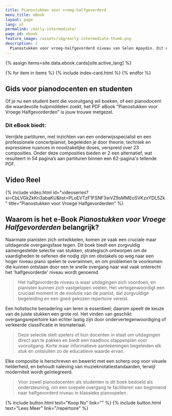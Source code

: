 ```yaml
---
title: Pianostukken voor vroeg-halfgevorderd
menu_title: eBook
layout: page
lang: nl
permalink: /early-intermediate/
page_id: ebook
feature_image: /assets/img/early-intermediate-thumb.png
description: |
  Pianostukken voor vroeg-halfgevorderd niveau van Selen Apaydin. Dit eBook biedt 23 zorgvuldig gekozen composities, perfect voor de overgang van beginner naar halfgevorderd. Elk stuk bevat verrijkte partituren en nuttige aantekeningen. Transformeer je klassieke piano-educatie! 📖 #SelenApaydin #VroegeHalfgevorderden
---
```


{% assign items=site.data.ebook.cards[site.active_lang] %}
<section id="wide-div">
  <section class="hero" id="blog">
    {% for item in items %}
        {% include index-card.html %}
    {% endfor %}
  </section>
</section>

## Gids voor pianodocenten en studenten

Of je nu een student bent die vooruitgang wil boeken, of een pianodocent die waardevolle hulpmiddelen zoekt, het PDF eBook "Pianostukken voor Vroege Halfgevorderden" is jouw trouwe metgezel. 

### Dit eBook biedt:

Verrijkte partituren, met inzichten van een onderwijsspecialist en een professionele concertpianist, begeleiden je door theorie, techniek en expressieve nuances in noodzakelijke doses, verspreid over 23 composities. Onder deze composities bieden er 2 een alternatief, wat resulteert in 54 pagina’s aan partituren binnen een 62-pagina's tellende PDF.

## Video Reel
{% include video.html id="videoseries?si=CbLVGkZkKn3abaKU&amp;list=PLoEVTzF1FSNF3wVZ9sMMEoSVKzxYDL5Zk" title="Pianostukken voor Vroege Halfgevorderden" %}

## Waarom is het e-Book _Pianostukken voor Vroege Halfgevorderden_ belangrijk?

Naarmate pianisten zich ontwikkelen, komen ze vaak een cruciale maar uitdagende overgangsfase tegen. Dit boek biedt een zorgvuldig samengestelde selectie van stukken, strategisch ontworpen om de vaardigheden te oefenen die nodig zijn om obstakels op weg naar een hoger niveau piano spelen te overwinnen, en om problemen te voorkomen die kunnen ontstaan door een te snelle overgang naar wat vaak onterecht het 'halfgevorderde' niveau wordt genoemd.

> Het halfgevorderde niveau is waar uitdagingen zich voordoen, en pianisten kunnen zich vastgelopen voelen. Het vertegenwoordigt een cruciaal moment in de evolutie van de pianist, dat zorgvuldige begeleiding en een goed gekozen repertoire vereist.

Een holistische benadering van leren is essentieel; daarom speelt de keuze van de juiste stukken een grote rol. Het vinden van geschikt overgangsrepertoire kan echter lastig zijn door ondervertegenwoordiging of verkeerde classificatie in lesmateriaal.

> Deze selectie stelt spelers of hun docenten in staat om uitdagingen direct aan te pakken en biedt een naadloos stappenplan voor vooruitgang. Korte maar informatieve aantekeningen begeleiden elk stuk en ontsluiten zo de educatieve waarde ervan.

Elke compositie is herschreven en bewerkt met een scherp oog voor visuele helderheid, en behoudt naleving van muzieknotatiestandaarden, terwijl moderniteit wordt geïntegreerd.

> Voor zowel pianodocenten als studenten is dit boek bedoeld als ondersteuning, om een soepele overgang te faciliteren van beginnend naar halfgevorderd niveau in klassieke pianospelen.

{% include button.html text="Koop Nu" link="" %} {% include button.html text="Lees Meer" link="/repertoire" %}
